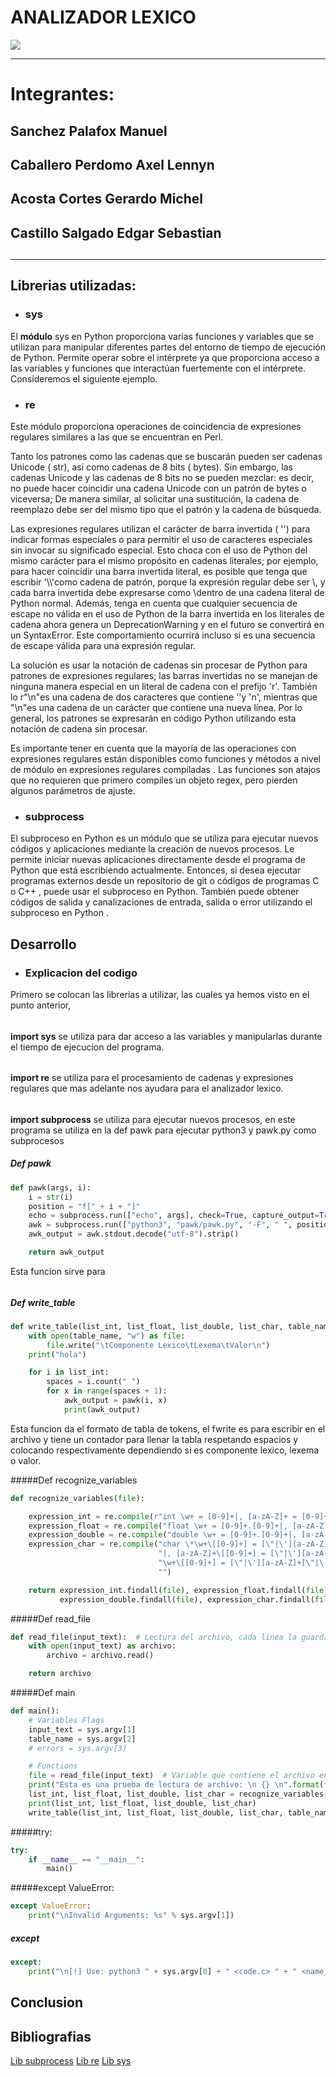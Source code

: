 #  ANALIZADOR LEXICO
![](https://sites.google.com/site/compiladoresesilval/_/rsrc/1468848842177/home/compiladores/analisis-lexico/AnalizadorLexico.jpg)

------------

# Integrantes:
## Sanchez Palafox Manuel
## Caballero Perdomo Axel Lennyn
## Acosta Cortes Gerardo Michel
## Castillo Salgado Edgar Sebastian
## 

------------


## Librerias utilizadas:
- ### sys
El **módulo** sys en Python proporciona varias funciones y variables que se utilizan para manipular diferentes partes del entorno de tiempo de ejecución de Python. Permite operar sobre el intérprete ya que proporciona acceso a las variables y funciones que interactúan fuertemente con el intérprete. Consideremos el siguiente ejemplo.

- ### re
Este módulo proporciona operaciones de coincidencia de expresiones regulares similares a las que se encuentran en Perl.

Tanto los patrones como las cadenas que se buscarán pueden ser cadenas Unicode ( str), así como cadenas de 8 bits ( bytes). Sin embargo, las cadenas Unicode y las cadenas de 8 bits no se pueden mezclar: es decir, no puede hacer coincidir una cadena Unicode con un patrón de bytes o viceversa; De manera similar, al solicitar una sustitución, la cadena de reemplazo debe ser del mismo tipo que el patrón y la cadena de búsqueda.

Las expresiones regulares utilizan el carácter de barra invertida ( '\') para indicar formas especiales o para permitir el uso de caracteres especiales sin invocar su significado especial. Esto choca con el uso de Python del mismo carácter para el mismo propósito en cadenas literales; por ejemplo, para hacer coincidir una barra invertida literal, es posible que tenga que escribir '\\\\'como cadena de patrón, porque la expresión regular debe ser \\, y cada barra invertida debe expresarse como \\dentro de una cadena literal de Python normal. Además, tenga en cuenta que cualquier secuencia de escape no válida en el uso de Python de la barra invertida en los literales de cadena ahora genera un DeprecationWarning y en el futuro se convertirá en un SyntaxError. Este comportamiento ocurrirá incluso si es una secuencia de escape válida para una expresión regular.

La solución es usar la notación de cadenas sin procesar de Python para patrones de expresiones regulares; las barras invertidas no se manejan de ninguna manera especial en un literal de cadena con el prefijo 'r'. También lo r"\n"es una cadena de dos caracteres que contiene '\'y 'n', mientras que "\n"es una cadena de un carácter que contiene una nueva línea. Por lo general, los patrones se expresarán en código Python utilizando esta notación de cadena sin procesar.

Es importante tener en cuenta que la mayoría de las operaciones con expresiones regulares están disponibles como funciones y métodos a nivel de módulo en expresiones regulares compiladas . Las funciones son atajos que no requieren que primero compiles un objeto regex, pero pierden algunos parámetros de ajuste.

- ### subprocess
El subproceso en Python es un módulo que se utiliza para ejecutar nuevos códigos y aplicaciones mediante la creación de nuevos procesos. Le permite iniciar nuevas aplicaciones directamente desde el programa de Python que está escribiendo actualmente. Entonces, si desea ejecutar programas externos desde un repositorio de git o códigos de programas C o C++ , puede usar el subproceso en Python. También puede obtener códigos de salida y canalizaciones de entrada, salida o error utilizando el subproceso en Python . 

## Desarrollo
- ### Explicacion del codigo
Primero se colocan las librerias a utilizar, las cuales ya hemos visto en el punto anterior, 
###### 
**import sys** se utiliza para dar acceso a las variables y manipularlas durante el tiempo de ejecucion del programa.
###### 
**import re** se utiliza para el procesamiento de cadenas y expresiones regulares que mas adelante nos ayudara para el analizador lexico.
###### 
**import subprocess** se utiliza para ejecutar nuevos procesos, en este programa se utiliza en la def pawk para ejecutar python3 y pawk.py como subprocesos

##### Def pawk
```python
def pawk(args, i):
    i = str(i)
    position = "f[" + i + "]"
    echo = subprocess.run(["echo", args], check=True, capture_output=True)
    awk = subprocess.run(["python3", "pawk/pawk.py", "-F", " ", position], input=echo.stdout, capture_output=True)
    awk_output = awk.stdout.decode("utf-8").strip()

    return awk_output

```
Esta funcion sirve para
###### 
##### Def write_table
```python
def write_table(list_int, list_float, list_double, list_char, table_name):
    with open(table_name, "w") as file:
        file.write("\tComponente Lexico\tLexema\tValor\n")
    print("hola")

    for i in list_int:
        spaces = i.count(" ")
        for x in range(spaces + 1):
            awk_output = pawk(i, x)
            print(awk_output)
```
Esta funcion da el formato de tabla de tokens, el fwrite es para escribir en el archivo y tiene un contador para llenar la tabla respetando espacios y colocando respectivamente dependiendo si es componente lexico, lexema o valor.

#####Def recognize_variables
```python
def recognize_variables(file):   

    expression_int = re.compile(r"int \w+ = [0-9]+|, [a-zA-Z]+ = [0-9]+")
    expression_float = re.compile("float \w+ = [0-9]+.[0-9]+|, [a-zA-Z]+ = [0-9]+.[0-9]+")
    expression_double = re.compile("double \w+ = [0-9]+.[0-9]+|, [a-zA-Z] = [0-9]+.[0-9]+")
    expression_char = re.compile("char \*\w+\[[0-9]+] = [\"|\'][a-zA-Z]+[\"|\']"
                                 "|, [a-zA-Z]+\[[0-9]+] = [\"|\'][a-zA-Z]+[\"\']|char "
                                 "\w+\[[0-9]+] = [\"|\'][a-zA-Z]+[\"|\']"
                                 "")

    return expression_int.findall(file), expression_float.findall(file), \
           expression_double.findall(file), expression_char.findall(file)
```
#####Def read_file
```python
def read_file(input_text):  # Lectura del archivo, cada linea la guarda en una lista
    with open(input_text) as archivo:
        archivo = archivo.read()

    return archivo
```
#####Def main
```python
def main():
    # Variables Flags
    input_text = sys.argv[1]
    table_name = sys.argv[2]
    # errors = sys.argv[3]

    # Functions
    file = read_file(input_text)  # Variable que contiene el archivo en string
    print("Esta es una prueba de lectura de archivo: \n {} \n".format(file))
    list_int, list_float, list_double, list_char = recognize_variables(file)
    print(list_int, list_float, list_double, list_char)
    write_table(list_int, list_float, list_double, list_char, table_name)

```
#####try:
```python
try:
    if __name__ == "__main__":
        main()
```
#####except ValueError:
```python
except ValueError:
    print("\nInvalid Arguments: %s" % sys.argv[1])

```
##### except
```python
except:
    print("\n[!] Use: python3 " + sys.argv[0] + " <code.c> " + " <name_table>.txt " + "<errors>.txt\n")
```

## Conclusion

## Bibliografias
[Lib subprocess](https://www.simplilearn.com/tutorials/python-tutorial/subprocess-in-python#:~:text=Subprocess%20in%20Python%20is%20a,can%20use%20subprocess%20in%20Python "1")
[Lib re](https://docs.python.org/3/library/re.html "Lib re")
[Lib sys](https://www.geeksforgeeks.org/python-sys-module/#:~:text=The%20sys%20module%20in%20Python,interact%20strongly%20with%20the%20interpreter. "Lib sys")
